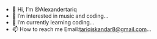 - 👋 Hi, I’m @Alexandertariq
- 👀 I’m interested in music and coding...
- 🌱 I’m currently learning coding...
- 📫 How to reach me Email:tariqiskandar8@gmail.com...

<!---
Alexandertariq/Alexandertariq is a ✨ special ✨ repository because its `README.md` (this file) appears on your GitHub profile.
You can click the Preview link to take a look at your changes.
--->
